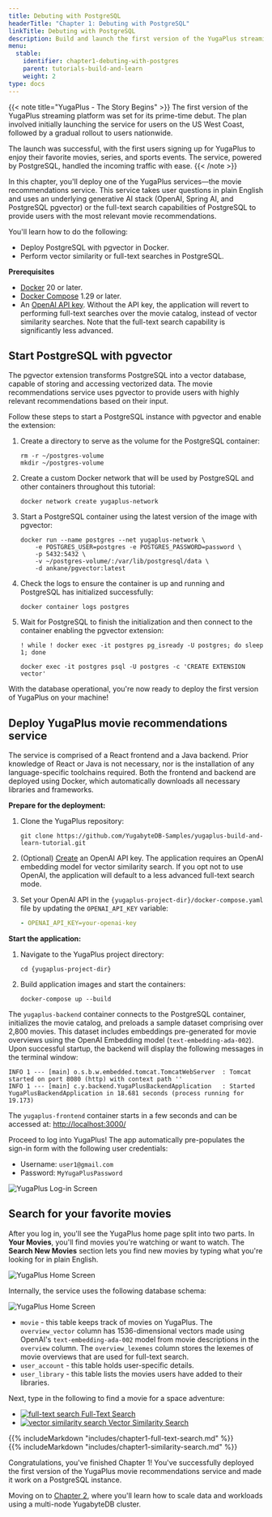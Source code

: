 ```yaml
---
title: Debuting with PostgreSQL
headerTitle: "Chapter 1: Debuting with PostgreSQL"
linkTitle: Debuting with PostgreSQL
description: Build and launch the first version of the YugaPlus streaming service on PostgreSQL.
menu:
  stable:
    identifier: chapter1-debuting-with-postgres
    parent: tutorials-build-and-learn
    weight: 2
type: docs
---
```


{{< note title="YugaPlus - The Story Begins" >}}
The first version of the YugaPlus streaming platform was set for its prime-time debut. The plan involved initially launching the service for users on the US West Coast, followed by a gradual rollout to users nationwide.

The launch was successful, with the first users signing up for YugaPlus to enjoy their favorite movies, series, and sports events. The service, powered by PostgreSQL, handled the incoming traffic with ease.
{{< /note >}}

In this chapter, you'll deploy one of the YugaPlus services—the movie recommendations service. This service takes user questions in plain English and uses an underlying generative AI stack (OpenAI, Spring AI, and PostgreSQL pgvector) or the full-text search capabilities of PostgreSQL to provide users with the most relevant movie recommendations.

You'll learn how to do the following:

* Deploy PostgreSQL with pgvector in Docker.
* Perform vector similarity or full-text searches in PostgreSQL.

**Prerequisites**

* [Docker](https://www.docker.com) 20 or later.
* [Docker Compose](https://docs.docker.com/compose/install/) 1.29 or later.
* An [OpenAI API key](https://platform.openai.com/docs/introduction). Without the API key, the application will revert to performing full-text searches over the movie catalog, instead of vector similarity searches. Note that the full-text search capability is significantly less advanced.

## Start PostgreSQL with pgvector

The pgvector extension transforms PostgreSQL into a vector database, capable of storing and accessing vectorized data. The movie recommendations service uses pgvector to provide users with highly relevant recommendations based on their input.

Follow these steps to start a PostgreSQL instance with pgvector and enable the extension:

1. Create a directory to serve as the volume for the PostgreSQL container:

    ```shell
    rm -r ~/postgres-volume
    mkdir ~/postgres-volume
    ```

2. Create a custom Docker network that will be used by PostgreSQL and other containers throughout this tutorial:

    ```shell
    docker network create yugaplus-network
    ```

3. Start a PostgreSQL container using the latest version of the image with pgvector:

    ```shell
    docker run --name postgres --net yugaplus-network \
        -e POSTGRES_USER=postgres -e POSTGRES_PASSWORD=password \
        -p 5432:5432 \
        -v ~/postgres-volume/:/var/lib/postgresql/data \
        -d ankane/pgvector:latest
    ```

4. Check the logs to ensure the container is up and running and PostgreSQL has initialized successfully:

    ```shell
    docker container logs postgres
    ```

5. Wait for PostgreSQL to finish the initialization and then connect to the container enabling the pgvector extension:

    ```shell
    ! while ! docker exec -it postgres pg_isready -U postgres; do sleep 1; done

    docker exec -it postgres psql -U postgres -c 'CREATE EXTENSION vector'
    ```

With the database operational, you're now ready to deploy the first version of YugaPlus on your machine!

## Deploy YugaPlus movie recommendations service

The service is comprised of a React frontend and a Java backend. Prior knowledge of React or Java is not necessary, nor is the installation of any language-specific toolchains required. Both the frontend and backend are deployed using Docker, which automatically downloads all necessary libraries and frameworks.

**Prepare for the deployment:**

1. Clone the YugaPlus repository:

    ```shell
    git clone https://github.com/YugabyteDB-Samples/yugaplus-build-and-learn-tutorial.git
    ```

2. (Optional) [Create](<https://platform.openai.com>) an OpenAI API key. The application requires an OpenAI embedding model for vector similarity search. If you opt not to use OpenAI, the application will default to a less advanced full-text search mode.

3. Set your OpenAI API in the `{yugaplus-project-dir}/docker-compose.yaml` file by updating the `OPENAI_API_KEY` variable:

    ```yaml
    - OPENAI_API_KEY=your-openai-key
    ```

**Start the application:**

1. Navigate to the YugaPlus project directory:

    ```shell
    cd {yugaplus-project-dir}
    ```

2. Build application images and start the containers:

    ```shell
    docker-compose up --build
    ```

The `yugaplus-backend` container connects to the PostgreSQL container, initializes the movie catalog, and preloads a sample dataset comprising over 2,800 movies. This dataset includes embeddings pre-generated for movie overviews using the OpenAI Embedding model (`text-embedding-ada-002`). Upon successful startup, the backend will display the following messages in the terminal window:

```output
INFO 1 --- [main] o.s.b.w.embedded.tomcat.TomcatWebServer  : Tomcat started on port 8080 (http) with context path ''
INFO 1 --- [main] c.y.backend.YugaPlusBackendApplication   : Started YugaPlusBackendApplication in 18.681 seconds (process running for 19.173)
```

The `yugaplus-frontend` container starts in a few seconds and can be accessed at: <http://localhost:3000/>

Proceed to log into YugaPlus! The app automatically pre-populates the sign-in form with the following user credentials:

* Username: `user1@gmail.com`
* Password: `MyYugaPlusPassword`

![YugaPlus Log-in Screen](/images/tutorials/build-and-learn/login-screen.png)

## Search for your favorite movies

After you log in, you'll see the YugaPlus home page split into two parts. In **Your Movies**, you'll find movies you're watching or want to watch. The **Search New Movies** section lets you find new movies by typing what you're looking for in plain English.

![YugaPlus Home Screen](/images/tutorials/build-and-learn/chapter1-home-screen.png)

Internally, the service uses the following database schema:

![YugaPlus Home Screen](/images/tutorials/build-and-learn/yugaplus-schema.png)

* `movie` - this table keeps track of movies on YugaPlus. The `overview_vector` column has 1536-dimensional vectors made using OpenAI's `text-embedding-ada-002` model from movie descriptions in the `overview` column. The `overview_lexemes` column stores the lexemes of movie overviews that are used for full-text search.
* `user_account` - this table holds user-specific details.
* `user_library` - this table lists the movies users have added to their libraries.

Next, type in the following to find a movie for a space adventure:

<ul class="nav nav-tabs-alt nav-tabs-yb custom-tabs">
  <li>
    <a href="#fulltext" class="nav-link active" id="fulltext-tab" data-toggle="tab"
      role="tab" aria-controls="fulltext" aria-selected="true">
      <img src="/icons/search.svg" alt="full-text search">
      Full-Text Search
    </a>
  </li>
  <li>
    <a href="#similarity" class="nav-link" id="similarity-tab" data-toggle="tab"
      role="tab" aria-controls="similarity" aria-selected="false">
      <img src="/icons/openai-logomark.svg" alt="vector similarity search">
      Vector Similarity Search
    </a>
  </li>
</ul>

<div class="tab-content">
  <div id="fulltext" class="tab-pane fade show active" role="tabpanel" aria-labelledby="fulltext-tab">
{{% includeMarkdown "includes/chapter1-full-text-search.md" %}}
  </div>
  <div id="similarity" class="tab-pane fade" role="tabpanel" aria-labelledby="similarity-tab">
{{% includeMarkdown "includes/chapter1-similarity-search.md" %}}
  </div>
</div>

Congratulations, you've finished Chapter 1! You've successfully deployed the first version of the YugaPlus movie recommendations service and made it work on a PostgreSQL instance.

Moving on to [Chapter 2](../chapter2-scaling-with-yugabytedb), where you'll learn how to scale data and workloads using a multi-node YugabyteDB cluster.
